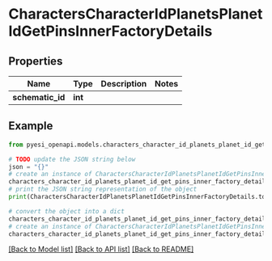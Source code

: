 # CharactersCharacterIdPlanetsPlanetIdGetPinsInnerFactoryDetails


## Properties

Name | Type | Description | Notes
------------ | ------------- | ------------- | -------------
**schematic_id** | **int** |  | 

## Example

```python
from pyesi_openapi.models.characters_character_id_planets_planet_id_get_pins_inner_factory_details import CharactersCharacterIdPlanetsPlanetIdGetPinsInnerFactoryDetails

# TODO update the JSON string below
json = "{}"
# create an instance of CharactersCharacterIdPlanetsPlanetIdGetPinsInnerFactoryDetails from a JSON string
characters_character_id_planets_planet_id_get_pins_inner_factory_details_instance = CharactersCharacterIdPlanetsPlanetIdGetPinsInnerFactoryDetails.from_json(json)
# print the JSON string representation of the object
print(CharactersCharacterIdPlanetsPlanetIdGetPinsInnerFactoryDetails.to_json())

# convert the object into a dict
characters_character_id_planets_planet_id_get_pins_inner_factory_details_dict = characters_character_id_planets_planet_id_get_pins_inner_factory_details_instance.to_dict()
# create an instance of CharactersCharacterIdPlanetsPlanetIdGetPinsInnerFactoryDetails from a dict
characters_character_id_planets_planet_id_get_pins_inner_factory_details_from_dict = CharactersCharacterIdPlanetsPlanetIdGetPinsInnerFactoryDetails.from_dict(characters_character_id_planets_planet_id_get_pins_inner_factory_details_dict)
```
[[Back to Model list]](../README.md#documentation-for-models) [[Back to API list]](../README.md#documentation-for-api-endpoints) [[Back to README]](../README.md)


